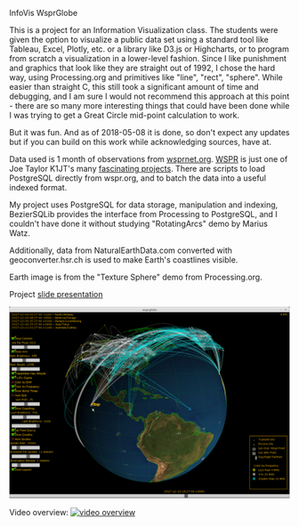 
InfoVis WsprGlobe

This is a project for an Information Visualization class. The students 
were given the option to visualize a public data set using a standard tool 
like Tableau, Excel, Plotly, etc. or a library like D3.js or Highcharts, or 
to program from scratch a visualization in a lower-level fashion. Since I 
like punishment and graphics that look like they are straight out of 1992, 
I chose the hard way, using Processing.org and primitives like "line", "rect", 
"sphere".  While easier than straight C, this still took a significant amount 
of time and debugging, and I am sure I would not recommend this approach at 
this point - there are so many more interesting things that could have been 
done while I was trying to get a Great Circle mid-point calculation to work.

But it was fun. And as of 2018-05-08 it is done, so don't expect any updates 
but if you can build on this work while acknowledging sources, have at.

Data used is 1 month of observations from [wsprnet.org](http://wsprnet.org/drupal/). [WSPR](https://physics.princeton.edu/pulsar/k1jt/wspr.html) is just one of Joe Taylor K1JT's many [fascinating projects](https://physics.princeton.edu/pulsar/k1jt/index.html).  There are scripts to load PostgreSQL directly from wspr.org, 
and to batch the data into a useful indexed format.

My project uses PostgreSQL for data storage, manipulation and indexing, 
BezierSQLib provides the interface from Processing to PostgreSQL,
and I couldn't have done it without studying "RotatingArcs" demo by Marius Watz. 

Additionally, data from NaturalEarthData.com converted with geoconverter.hsr.ch
is used to make Earth's coastlines visible.

Earth image is from the "Texture Sphere" demo from Processing.org.

Project [slide presentation](https://drive.google.com/open?id=1DpR6Kd-o3gusWcLmGyRGH8EfK-am7TrypX_Tpqof7zQ)

![screenshot 1](/screenshot1.png?raw=true "Screenshot 1")

Video overview: 
[![video overview](https://img.youtube.com/vi/1hfoWJgqQ-4/0.jpg)](https://www.youtube.com/watch?v=1hfoWJgqQ-4)

